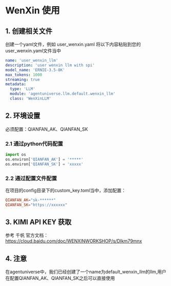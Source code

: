 # WenXin 使用
## 1. 创建相关文件
创建一个yaml文件，例如 user_wenxin.yaml
将以下内容粘贴到您的user_wenxin.yaml文件当中
```yaml
name: 'user_wenxin_llm'
description: 'user wenxin llm with spi'
model_name: 'ERNIE-3.5-8K'
max_tokens: 1000
streaming: true
metadata:
  type: 'LLM'
  module: 'agentuniverse.llm.default.wenxin_llm'
  class: 'WenXinLLM'
```
## 2. 环境设置
必须配置：QIANFAN_AK、QIANFAN_SK
### 2.1 通过python代码配置
```python
import os
os.environ['QIANFAN_AK'] = '*****'
os.environ['QIANFAN_SK'] = 'xxxxx'
```
### 2.2 通过配置文件配置
在项目的config目录下的custom_key.toml当中，添加配置：
```toml
QIANFAN_AK="sk-******"
QIANFAN_SK="https://xxxxxx"
```
## 3. KIMI API KEY 获取
参考 千帆 官方文档：https://cloud.baidu.com/doc/WENXINWORKSHOP/s/Dlkm79mnx

## 4. 注意
在agentuniverse中，我们已经创建了一个name为default_wenxin_llm的llm,用户在配置QIANFAN_AK、QIANFAN_SK之后可以直接使用



